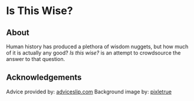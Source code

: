 # Is This Wise?

## About
Human history has produced a plethora of wisdom nuggets, but how much of it is actually any good?
_Is this wise?_ is an attempt to crowdsource the answer to that question.

## Acknowledgements
Advice provided by: [adviceslip.com](https://api.adviceslip.com/)
Background image by: [pixletrue](https://www.pixeltrue.com/scenic-illustrations)